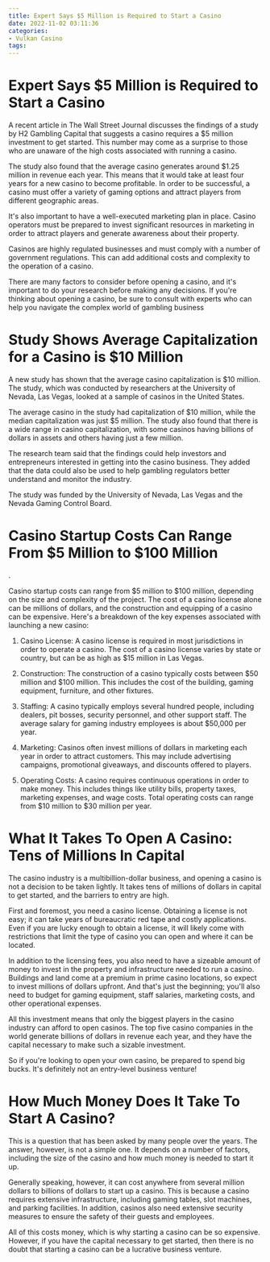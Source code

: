 ```yaml
---
title: Expert Says $5 Million is Required to Start a Casino 
date: 2022-11-02 03:11:36
categories:
- Vulkan Casino
tags:
---
```



#  Expert Says $5 Million is Required to Start a Casino 

A recent article in The Wall Street Journal discusses the findings of a study by H2 Gambling Capital that suggests a casino requires a $5 million investment to get started. This number may come as a surprise to those who are unaware of the high costs associated with running a casino.

The study also found that the average casino generates around $1.25 million in revenue each year. This means that it would take at least four years for a new casino to become profitable. In order to be successful, a casino must offer a variety of gaming options and attract players from different geographic areas.

It's also important to have a well-executed marketing plan in place. Casino operators must be prepared to invest significant resources in marketing in order to attract players and generate awareness about their property.

Casinos are highly regulated businesses and must comply with a number of government regulations. This can add additional costs and complexity to the operation of a casino.

There are many factors to consider before opening a casino, and it's important to do your research before making any decisions. If you're thinking about opening a casino, be sure to consult with experts who can help you navigate the complex world of gambling business

#  Study Shows Average Capitalization for a Casino is $10 Million 

A new study has shown that the average casino capitalization is $10 million. The study, which was conducted by researchers at the University of Nevada, Las Vegas, looked at a sample of casinos in the United States.

The average casino in the study had capitalization of $10 million, while the median capitalization was just $5 million. The study also found that there is a wide range in casino capitalization, with some casinos having billions of dollars in assets and others having just a few million.

The research team said that the findings could help investors and entrepreneurs interested in getting into the casino business. They added that the data could also be used to help gambling regulators better understand and monitor the industry.

The study was funded by the University of Nevada, Las Vegas and the Nevada Gaming Control Board.

#  Casino Startup Costs Can Range From $5 Million to $100 Million 

.

Casino startup costs can range from $5 million to $100 million, depending on the size and complexity of the project. The cost of a casino license alone can be millions of dollars, and the construction and equipping of a casino can be expensive. Here's a breakdown of the key expenses associated with launching a new casino:

1. Casino License: A casino license is required in most jurisdictions in order to operate a casino. The cost of a casino license varies by state or country, but can be as high as $15 million in Las Vegas.

2. Construction: The construction of a casino typically costs between $50 million and $100 million. This includes the cost of the building, gaming equipment, furniture, and other fixtures.

3. Staffing: A casino typically employs several hundred people, including dealers, pit bosses, security personnel, and other support staff. The average salary for gaming industry employees is about $50,000 per year.

4. Marketing: Casinos often invest millions of dollars in marketing each year in order to attract customers. This may include advertising campaigns, promotional giveaways, and discounts offered to players.

5. Operating Costs: A casino requires continuous operations in order to make money. This includes things like utility bills, property taxes, marketing expenses, and wage costs. Total operating costs can range from $10 million to $30 million per year.

#  What It Takes To Open A Casino: Tens of Millions In Capital 

The casino industry is a multibillion-dollar business, and opening a casino is not a decision to be taken lightly. It takes tens of millions of dollars in capital to get started, and the barriers to entry are high.

First and foremost, you need a casino license. Obtaining a license is not easy; it can take years of bureaucratic red tape and costly applications. Even if you are lucky enough to obtain a license, it will likely come with restrictions that limit the type of casino you can open and where it can be located.

In addition to the licensing fees, you also need to have a sizeable amount of money to invest in the property and infrastructure needed to run a casino. Buildings and land come at a premium in prime casino locations, so expect to invest millions of dollars upfront. And that's just the beginning; you'll also need to budget for gaming equipment, staff salaries, marketing costs, and other operational expenses.

All this investment means that only the biggest players in the casino industry can afford to open casinos. The top five casino companies in the world generate billions of dollars in revenue each year, and they have the capital necessary to make such a sizable investment.

So if you're looking to open your own casino, be prepared to spend big bucks. It's definitely not an entry-level business venture!

#  How Much Money Does It Take To Start A Casino?

This is a question that has been asked by many people over the years. The answer, however, is not a simple one. It depends on a number of factors, including the size of the casino and how much money is needed to start it up.

Generally speaking, however, it can cost anywhere from several million dollars to billions of dollars to start up a casino. This is because a casino requires extensive infrastructure, including gaming tables, slot machines, and parking facilities. In addition, casinos also need extensive security measures to ensure the safety of their guests and employees.

All of this costs money, which is why starting a casino can be so expensive. However, if you have the capital necessary to get started, then there is no doubt that starting a casino can be a lucrative business venture.